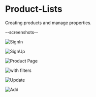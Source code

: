 # Product-Lists
Creating products and manage properties.

--screenshots--

![SignIn](https://github.com/sumeyraltas/Product-Lists/assets/74320640/952515fa-dfbf-4007-9fb1-a2edc2ee2b84)

![SignUp](https://github.com/sumeyraltas/Product-Lists/assets/74320640/b3a6d9d9-8691-4c9b-8181-38111732c189)

![Product Page](https://github.com/sumeyraltas/Product-Lists/assets/74320640/c97a7d10-6c61-4c3f-9e0b-187c57a18468)

![with filters](https://github.com/sumeyraltas/Product-Lists/assets/74320640/decf0dc9-822d-4837-b3c5-8961ceb30f15)

![Update](https://github.com/sumeyraltas/Product-Lists/assets/74320640/a3c2fae3-62f3-4b41-b70d-9ae8b6104426)

![Add](https://github.com/sumeyraltas/Product-Lists/assets/74320640/d3ba5295-1ec3-48c3-97f9-b3bccc0a9e94)
